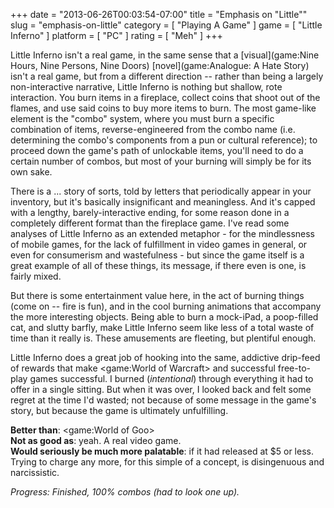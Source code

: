 +++
date = "2013-06-26T00:03:54-07:00"
title = "Emphasis on \"Little\""
slug = "emphasis-on-little"
category = [ "Playing A Game" ]
game = [ "Little Inferno" ]
platform = [ "PC" ]
rating = [ "Meh" ]
+++

Little Inferno isn't a real game, in the same sense that a [visual](game:Nine Hours, Nine Persons, Nine Doors) [novel](game:Analogue: A Hate Story) isn't a real game, but from a different direction -- rather than being a largely non-interactive narrative, Little Inferno is nothing but shallow, rote interaction.  You burn items in a fireplace, collect coins that shoot out of the flames, and use said coins to buy more items to burn.  The most game-like element is the "combo" system, where you must burn a specific combination of items, reverse-engineered from the combo name (i.e. determining the combo's components from a pun or cultural reference); to proceed down the game's path of unlockable items, you'll need to do a certain number of combos, but most of your burning will simply be for its own sake.

There is a ... story of sorts, told by letters that periodically appear in your inventory, but it's basically insignificant and meaningless.  And it's capped with a lengthy, barely-interactive ending, for some reason done in a completely different format than the fireplace game.  I've read some analyses of Little Inferno as an extended metaphor - for the mindlessness of mobile games, for the lack of fulfillment in video games in general, or even for consumerism and wastefulness - but since the game itself is a great example of all of these things, its message, if there even is one, is fairly mixed.

But there is some entertainment value here, in the act of burning things (come on -- fire is fun), and in the cool burning animations that accompany the more interesting objects.  Being able to burn a mock-iPad, a poop-filled cat, and slutty barfly, make Little Inferno seem like less of a total waste of time than it really is.  These amusements are fleeting, but plentiful enough.

Little Inferno does a great job of hooking into the same, addictive drip-feed of rewards that make <game:World of Warcraft> and successful free-to-play games successful.  I burned (<i>intentional</i>) through everything it had to offer in a single sitting.  But when it was over, I looked back and felt some regret at the time I'd wasted; not because of some message in the game's story, but because the game is ultimately unfulfilling.

<b>Better than</b>: <game:World of Goo>  
<b>Not as good as</b>: yeah.  A real video game.  
<b>Would seriously be much more palatable</b>: if it had released at $5 or less.  Trying to charge any more, for this simple of a concept, is disingenuous and narcissistic.

<i>Progress: Finished, 100% combos (had to look one up).</i>